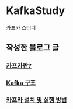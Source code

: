 # KafkaStudy
카프카 스터디

## 작성한 블로그 글

### [카프카란?](https://velog.io/@bbangi/Kafka%EB%9E%80)
### [Kafka 구조](https://velog.io/@bbangi/Kafka-%EA%B5%AC%EC%A1%B0)
### [카프카 설치 및 실행 방법](https://velog.io/@bbangi/Apach-Kafka-%EC%84%A4%EC%B9%98-%EB%B0%8F-%EC%8B%A4%ED%96%89-with-m1-mac)

